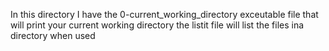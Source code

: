 In this directory I have the 0-current_working_directory exceutable file
that will print your current working directory
the listit file will list the files ina directory when used
